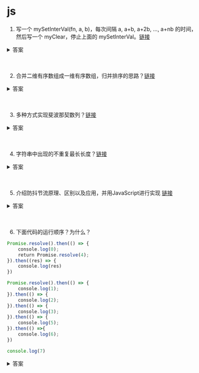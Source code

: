 # js

1. 写一个 mySetInterVal(fn, a, b)，每次间隔 a, a+b, a+2b, ..., a+nb 的时间，然后写一个 myClear，停止上面的 mySetInterVal。[链接](https://github.com/lgwebdream/FE-Interview/issues/7)

<details>
<summary>答案</summary>

实现一

```js
function mySetInterVal (fn, a, b) {
    this.a = a;
    this.b = b;
    this.count = 0;
    this.timer = null;

    this.start = () => {
        this.timer = setTimeout(() => {
            console.log('运行')
            fn();
            this.count++;
            this.start();
        }, this.a + this.count * this.b)
    };

    this.clear = () => {
        clearTimeout(this.timer);
        this.count = 0;
        console.log('结束')
    }
}

let t = new mySetInterVal(() => {}, 1000, 1000);
t.start();

setTimeout(() => {
    t.clear();
}, 20000);
```

实现二

```js
function mySetInterVal (fn, a, b) {
    let timer = null;

    const loop = (time) => {
        timer = setTimeout(() => {
            console.log('运行')
            fn()
            loop(time + b);
        }, time);
    }
    loop(a);

    return () => {
        clearTimeout(timer);
        console.log('结束')
    }
}

let clear = mySetInterVal(() => {}, 1000, 1000);

setTimeout(() => {
    clear();
}, 20000);
```
</details>
<br><br>


2. 合并二维有序数组成一维有序数组，归并排序的思路？[链接](https://github.com/lgwebdream/FE-Interview/issues/8)

<details>
<summary>答案</summary>

这个题目其实提出了两个问题，一个是数组的展平，一个是归并排序的实现。

解法一，利用 Generator 函数返回 Iterator 的特性，递归调用自己，然后使用扩展运算符将 Iterator 展开变成数组，归并排序直接使用标准实现就可以了。

```js
function mergeSort (arr) {
    const len = arr.length;

    if (len < 2) {
        return arr;
    }

    const middle = Math.floor(len / 2),
        left = arr.slice(0, middle),
        right = arr.slice(middle);

    return merge(mergeSort(left), mergeSort(right));
}

function merge (left, right) {
    const result = [];

    while (left.length && right.length) {
        if (left[0] <= right[0]) {
            result.push(left.shift());
        } else {
            result.push(right.shift());
        }
    }

    while (left.length) {
        result.push(left.shift());
    }

    while (right.length) {
        result.push(right.shift());
    }

    return result;
}

function* flat (arr) {
    if (Array.isArray(arr)) {
        for (let i = 0; i < arr.length; i++) {
            yield* flat(arr[i]);
        }
    } else {
        yield arr;
    }
}

function mergeSortFlatten () {
    return mergeSort([...flat([...arguments])]);
}

let arr1 = [[1,2,3],[4,5,6],[7,8,9],[1,2,3],[4,5,6]];
let arr2 = [[1,4,6],[7,8,10],[2,6,9],[3,7,13],[1,5,12]];

mergeSortFlatten (arr1, arr2);
// [1, 1, 1, 1, 2, 2, 2, 3, 3, 3, 4, 4, 4, 5, 5, 5, 6, 6, 6, 6, 7, 7, 7, 8, 8, 9, 9, 10, 12, 13]
```

解法二，直接使用现成的方法，但是这样没有实现归并排序。

```js
function mergeSortFlatten (...arr) {
    return arr.flat(Infinity).sort((a, b) => a - b )
}

let arr1 = [[1,2,3],[4,5,6],[7,8,9],[1,2,3],[4,5,6]];
let arr2 = [[1,4,6],[7,8,10],[2,6,9],[3,7,13],[1,5,12]];

mergeSortFlatten (arr1, arr2);
// [1, 1, 1, 1, 2, 2, 2, 3, 3, 3, 4, 4, 4, 5, 5, 5, 6, 6, 6, 6, 7, 7, 7, 8, 8, 9, 9, 10, 12, 13]
```
</details>
<br><br>


3. 多种方式实现斐波那契数列？[链接](https://github.com/lgwebdream/FE-Interview/issues/9)

<details>
<summary>答案</summary>

实现一

```js
function fib (n) {
    if (n < 0) throw new Error('输入的数字不能小于0');
    if (n === 2) {
        return 1;
    }
    if (n === 1) {
        return 0;
    }
    return fib(n - 1) + fib(n - 2);
}
```

实现二

```js
function fib (n) {
    if (n < 0) throw new Error('输入的数字不能小于0');
    if (n === 2) {
        return 1;
    }
    if (n === 1) {
        return 0;
    }
    function _fib (n, a, b) {
        if (n === 1) return a;
        return _fib(n - 1, b, a + b);
    }
    return _fib(n, 0, 1);
}

```

实现三

```js
function fibonacci (n) {
    if (n === 2) {
        return 1;
    }
    if (n === 1) {
        return 0;
    }
    const r = [0, 1]
    let i = n - 2;
    while (i--) {
        r.push(r[r.length - 1] + r[r.length - 2]);
    }
    return r[n - 1];
}
fibonacci(10)
// 34
```

实现四

```js
function* fib () {
    let [prev, curr] = [0, 1];
    yield prev;
    for (;;) {
        yield curr;
        [prev, curr] = [curr, prev + curr];
    }
}

for (let n of fib()) {
    if (n > 1000) break;
    console.log(n);
}
// 0 1 1 2 3 5 8 13 21 34 55 89 144 233 377 610 987
```

</details>
<br><br>

4. 字符串中出现的不重复最长长度？[链接](https://github.com/lgwebdream/FE-Interview/issues/10)

<details>
<summary>答案</summary>

实现一

```js
//循环字符串，没有重复的就存下每次的字符的位置和字符自身，按顺序排列，有重复的就重置循环变量从索引低的重复字符处后一位重新开始循环，缺点，循环次数过多

function lengthOfLongestSubstring (str) {
    if (str.length <= 1) {
        return str.length;
    }
    let t = [];
    let i = 0
    while (i < str.length) {
        let has = t.findIndex(item => item.char === str[i]);
        if (has >= 0) {
            i = t[has].pos;
            t = [];
        } else {
            t.push({
                char: str[i],
                pos: i
            });
        }
        i++;
    }
    
    return t.length;
}

// 优化一下
function lengthOfLongestSubstring (str) {
    let t = {};
    let res = 0;
    let j = 0;

    for (let i = 0; i < str.length; i++) {
        if (t[str[i]]) {
            j = t[str[i]];
        }
        res = i - j;
        t[str[i]] = i;
    }
    return res;
}
```

实现二

```js
//把字符串变成字符数组，reduce遍历数组，累计值就是最新的最长无重复字符的子字符串

function lengthOfLongestSubstring (s) {
    const arr = [...s]
    let res = 1;
    let result = arr.reduce((total, cur, i, arr) => {
        if (i == 0) {
            return cur;
        } else {
            if (total.indexOf(cur) < 0) {
                return total + cur
            } else if (res < total.length) {
                res = total.length
                return total.slice(total.indexOf(cur) + 1, total.length) + cur
            } else {
                return total.slice(total.indexOf(cur) + 1, total.length) + cur
            }
        }
    }, "")
    if (res < result.length) {
        res = result.length
    }

    return res
}
```

实现三

```js
// map 存下不重复字符的位置，i是不重复子串的起始位置，如果有重复字符就重置i，j - i 是不重复子串的长度

function lengthOfLongestSubstring (s) {
    let map = new Map();
    let i = -1
    let res = 0
    for (let j = 0; j < s.length; j++) {
        if (map.has(s[j])) {
            i = Math.max(i, map.get(s[j]))
        }
        res = Math.max(res, j - i)
        map.set(s[j], j)
    }
    return res
}

console.log(lengthOfLongestSubstring("loddktdji"))
console.log(lengthOfLongestSubstring("dvdf"))
console.log(lengthOfLongestSubstring("adfafwefffdasdcx"))
```
</details>
<br><br>

5. 介绍防抖节流原理、区别以及应用，并用JavaScript进行实现 [链接](https://github.com/lgwebdream/FE-Interview/issues/15)

<details>
<summary>答案</summary>

1. 防抖 debounce

解释：防抖就是将单位时间内的多次函数调用合并成一次，推迟到单位时间之后触发，或者在等待单位时间之前就立即触发。

实现思路：用一个变量存下定时器，每次函数被触发的时候都会重置定时器重新计时，这样直到不再触发函数，定时器才能正常被执行然后调用目标函数。

使用场景：

* 输入框监听输入事件或者按键抬起事件，会被频繁触发，防抖后只在停止输入了才去触发函数做搜索或者其他操作
* 防止多次点击按钮提交请求

实现一：

```js
function debounce (fn, wait) {
    let timer;
    return function () {
        const context = this;
        const args = arguments;
        clearTimeout(timer);
        timer = setTimeout(() => {
            fn.apply(context, args)
        }, wait);
    }
}
```

实现二：

```js
function debounce (func, wait, immediate) { // 有时希望立刻执行函数，然后等到停止触发 n 秒后，才可以重新触发执行。
  let timeout;
  return function () {
    const context = this;
    const args = arguments;
    if (timeout) clearTimeout(timeout);
    if (immediate) {
      const callNow = !timeout;
      timeout = setTimeout(function () {
        timeout = null;
      }, wait)
      if (callNow) func.apply(context, args)
    } else {
      timeout = setTimeout(function () {
        func.apply(context, args)
      }, wait);
    }
  }
}
```

实现三：

```js
// func函数可能会有返回值，所以需要返回函数结果，但是当 immediate 为 false 的时候，因为使用了 setTimeout ，我们将 func.apply(context, args) 的返回值赋给变量，最后再 return 的时候，值将会一直是 undefined，所以只在 immediate 为 true 的时候返回函数的执行结果。
function debounce (func, wait, immediate) {
  let timeout, result;
  return function () {
    const context = this;
    const args = arguments;
    if (timeout) clearTimeout(timeout);
    if (immediate) {
      const callNow = !timeout;
      timeout = setTimeout(function () {
        timeout = null;
      }, wait)
      if (callNow) result = func.apply(context, args)
    }
    else {
      timeout = setTimeout(function () {
        func.apply(context, args)
      }, wait);
    }
    return result;
  }
}
```

2. 节流 throttle

解释：规定在单位时间内只能触发一次函数。

使用场景：

* 窗口改变大小，resize 事件
* 拖拽滚动条，scroll 事件
* 拖拽 html 元素

实现一：

```js
function throttle(func, wait) {
  let timeout;
  return function () {
    const context = this;
    const args = arguments;
    if (!timeout) {
      timeout = setTimeout(function () {
        timeout = null;
        func.apply(context, args)
      }, wait)
    }

  }
}
```

实现二：

```js
function throttle(func, wait) {
  let context, args;
  let previous = 0;

  return function () {
    let now = +new Date();
    context = this;
    args = arguments;
    if (now - previous > wait) {
      func.apply(context, args);
      previous = now;
    }
  }
}
```

</details>
<br><br>

6. 下面代码的运行顺序？为什么？

```js
Promise.resolve().then(() => {
    console.log(0);
    return Promise.resolve(4);
}).then((res) => {
    console.log(res)
})

Promise.resolve().then(() => {
    console.log(1);
}).then(() => {
    console.log(2);
}).then(() => {
    console.log(3);
}).then(() => {
    console.log(5);
}).then(() =>{
    console.log(6);
})

console.log(7)
```

<details>
<summary>答案</summary>

```js
// p0
Promise.resolve().then(() => { // p0.then1
    console.log(0);
    return Promise.resolve(4); // p0.p1
}).then((res) => { // p0.then2
    console.log(res)
})

// p1
Promise.resolve().then(() => { // p1.then1
    console.log(1);
}).then(() => { // p1.then2
    console.log(2);
}).then(() => { // p1.then3
    console.log(3);
}).then(() => { // p1.then4
    console.log(5);
}).then(() =>{ // p1.then5
    console.log(6);
})

console.log(7)
```

7 0 1 2 3 4 5 6

* 执行到这里，

```js
// p0
Promise.resolve().then(() => { // p0.then1
```
Promise.resolve() 返回一个状态为 fulfilled 状态的 promise，然后将 p0.then1 的回调其放入微任务队列里排队

* 然后执行到第二个：

```js
// p1
Promise.resolve().then(() => { // p1.then1
```

同样，Promise.resolve() 返回一个状态为 fulfilled 状态的 promise，然后将 p1.then1 其放入微任务队列里排队

* 然后执行 console.log(7)，打印出 7

* 然后没有代码了，开始执行微任务队列里等待的任务。

这时候队列是这样的：

```
                                      microTask queue

                 ─────────────────────────────────────────────────────────────

                  ┌─────────┐ ┌──────────┐
start ─────►      │ p1.then1│ │ p0.then1 │                                      end ────────►
                  │         │ │          │
                  └─────────┘ └──────────┘

                 ─────────────────────────────────────────────────────────────

                                ──────────────────────►
```

于是从队尾取出  p0.then1 执行，p0.then1 里的回调函数被执行：

```js
() => {
    console.log(0);
    return Promise.resolve(4);// p0.p1
}
```

这时候打印出 0，然后有一个返回值，又是一个立即 resolve 的 promise。

`如果 then 中的回调函数返回一个已经是接受状态的 Promise，那么 then 返回的 Promise 也会成为接受状态，并且将那个 Promise 的接受状态的回调函数的参数值作为该被返回的Promise的接受状态回调函数的参数值。`

这时候浏览器会创建一个 PromiseResolveThenableJob 去处理这个 Promise 实例，这是一个微任务。等到下次循环到来这个微任务会执行，也就是PromiseResolveThenableJob 执行中的时候，因为 p0.p1 是 fulfilled状态，所以会注册一个它的 .then() 回调，又等一次循环到这个 p0.p1.then 回调执行后，才会注册到下面的这个 p0.then2 回调, 于是就被推迟了两个时序。

这时候 p0.p1 被放入微任务队列中。

```js
                                      microTask queue

                 ─────────────────────────────────────────────────────────────

                  ┌─────────────────────────┐  ┌──────────┐
start ─────►      │ p0.p1                   │  │ p1.then1 │                     end ────────►
                  │PromiseResolveThenableJob│  │          │
                  └─────────────────────────┘  └──────────┘

                 ─────────────────────────────────────────────────────────────

                                ──────────────────────►
```

* 然后取出 p1.then1 执行

```js
() => { // p1.then1
    console.log(1);
}
```

打印出 1 。

`如果 then 中的回调函数没有返回任何值，那么 then 返回的 Promise 将会成为 fulfilled 状态，并且该接受状态的回调函数的参数值为 undefined。`

所以说 p1.then1 执行完后，返回新的立即 fulfilled 的 promise，进入微任务队列。

```js
                                      microTask queue

                 ─────────────────────────────────────────────────────────────

                   ┌──────────┐   ┌─────────────────────────┐
start ─────►       │ p1.then2 │   │ p0.p1                   │                   end ────────►
                   │          │   │PromiseResolveThenableJob│
                   └──────────┘   └─────────────────────────┘

                 ─────────────────────────────────────────────────────────────

                                ──────────────────────►
```

* 取出 p0.p1 ，也就是 Promise.resolve(4) 返回的 fulfilled 的 promise 对象，它的 PromiseResolveThenableJob 执行的时候为其注册一个 then 回调，放入微任务中

```js
                                      microTask queue

                 ─────────────────────────────────────────────────────────────

                  ┌─────────────────────────┐ ┌──────────┐
start ─────►      │ p0.p1.then              │ │ p1.then2 │                      end ────────►
                  │PromiseResolveThenableJob│ │          │
                  └─────────────────────────┘ └──────────┘

                 ─────────────────────────────────────────────────────────────

                                ──────────────────────►
```

* 然后取出 p1.then2 执行

```js
() => { // p1.then2
    console.log(2);
}
```

打印 2。

p1.then2 执行完后，返回新的立即 fulfilled 的 promise，进入微任务队列。

```js
                                      microTask queue

                 ─────────────────────────────────────────────────────────────

                   ┌──────────┐   ┌─────────────────────────┐
start ─────►       │ p1.then3 │   │ p0.p1.then              │                   end ────────►
                   │          │   │PromiseResolveThenableJob│
                   └──────────┘   └─────────────────────────┘

                 ─────────────────────────────────────────────────────────────

                                ──────────────────────►
```

* 取出为 p0.p1 注册的 then 回调执行，这时候 PromiseResolveThenableJob 执行结束，p0.then1 返回新的立即 fulfilled 的 promise，进入微任务队列。

```js
                                      microTask queue

                 ─────────────────────────────────────────────────────────────

                   ┌─────────────┐ ┌──────────────┐
start ─────►       │p0.then2     │ │p1.then3      │                             end ────────►
                   │             │ │              │
                   └─────────────┘ └──────────────┘

                 ─────────────────────────────────────────────────────────────

                                ──────────────────────►
```

* 取出 p1.then3 执行回调

```js
() => { // p1.then3
    console.log(3);
}
```

打印 3。

p1.then3 执行完后，返回新的立即 fulfilled 的 promise，进入微任务队列。

```js
                                      microTask queue

                 ─────────────────────────────────────────────────────────────

                   ┌─────────────┐ ┌──────────────┐
start ─────►       │p1.then4     │ │p0.then2      │                             end ────────►
                   │             │ │              │
                   └─────────────┘ └──────────────┘

                 ─────────────────────────────────────────────────────────────

                                ──────────────────────►
```

* 取出 p0.then2 回调执行

```js
(res) => { // p0.then2
    console.log(res)
}
```

打印 4。

* 然后取出 p1.then4 执行打印 5，然后 p1.then5 进入微任务然后执行，打印6。这样这个流程就结束了

```js
                                      microTask queue

                 ─────────────────────────────────────────────────────────────

                   ┌─────────────┐ ┌──────────────┐
start ─────►       │p1.then5     │ │p1.then4      │                             end ────────►
                   │             │ │              │
                   └─────────────┘ └──────────────┘

                 ─────────────────────────────────────────────────────────────

                                ──────────────────────►
```


参考链接：

- [MDN then 的返回值](https://developer.mozilla.org/zh-CN/docs/Web/JavaScript/Reference/Global_Objects/Promise/then#%E8%BF%94%E5%9B%9E%E5%80%BC)
- [Promise.resolve()与new Promise(r => r(v))](https://blog.csdn.net/my_new_way/article/details/104838192)
- [探讨：当Async/Await的遇到了EventLoop](https://zhuanlan.zhihu.com/p/86993504)
</details>
<br><br>